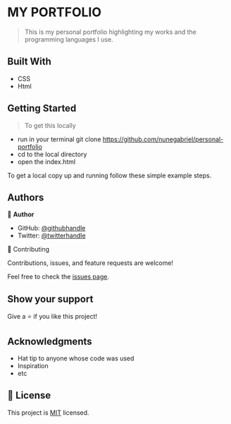 # MY PORTFOLIO
> This is my personal portfolio highlighting my works and the programming languages I use.


## Built With

- CSS
- Html


 ## Getting Started

> To get this locally 
- run in your terminal git clone https://github.com/nunegabriel/personal-portfolio 
- cd to the local directory
- open the index.html

 To get a local copy up and running follow these simple example steps.



## Authors

👤 **Author**

- GitHub: [@githubhandle](https://github.com/nunegabriel)
- Twitter: [@twitterhandle](https://twitter.com/_cornrow)




🤝 Contributing

Contributions, issues, and feature requests are welcome!

Feel free to check the [issues page](../../issues/).

 ## Show your support

Give a ⭐️ if you like this project!

## Acknowledgments

- Hat tip to anyone whose code was used
- Inspiration
- etc

## 📝 License

This project is [MIT](./MIT.md) licensed.

